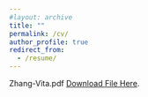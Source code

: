 ```yaml
---
#layout: archive
title: ""
permalink: /cv/
author_profile: true
redirect_from:
  - /resume/
---
```


Zhang-Vita.pdf
[Download File Here](https://joshzyj.github.io/files/zhang-vita.pdf).
